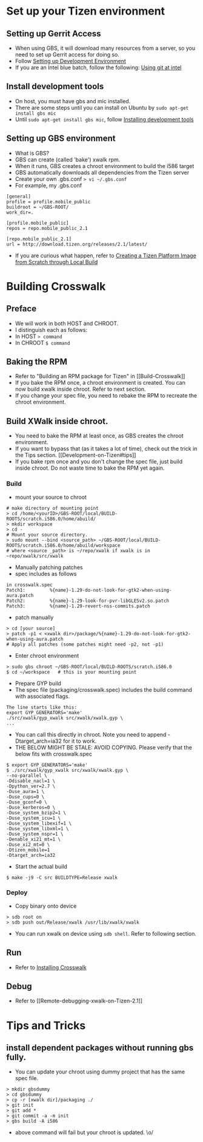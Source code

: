 # Set up your Tizen environment
## Setting up Gerrit Access
* When using GBS, it will download many resources from a server, so you need to set up Gerrit access for doing so.
* Follow [Setting up Development Environment](https://source.tizen.org/documentation/developer-guide/environment-setup)
* If you are an Intel blue batch, follow the following: [Using git at intel](https://opensource.intel.com/linux-wiki/Using_git)

## Install development tools
* On host, you must have gbs and mic installed.
 * There are some steps until you can install on Ubuntu by `sudo apt-get install gbs mic`
* Until `sudo apt-get install gbs mic`, follow [Installing development tools](https://source.tizen.org/documentation/developer-guide/installing-development-tools)

## Setting up GBS environment
* What is GBS?
 * GBS can create (called 'bake') xwalk rpm.
 * When it runs, GBS creates a chroot environment to build the i586 target
 * GBS automatically downloads all dependencies from the Tizen server
* Create your own .gbs.conf
`> vi ~/.gbs.conf`
 * For example, my .gbs.conf
```
[general]
profile = profile.mobile_public
buildroot = ~/GBS-ROOT/
work_dir=.

[profile.mobile_public]
repos = repo.mobile_public_2.1

[repo.mobile_public_2.1]
url = http://download.tizen.org/releases/2.1/latest/
```

* If you are curious what happen, refer to [Creating a Tizen Platform Image from Scratch through Local Build](https://source.tizen.org/documentation/developer-guide/creating-tizen-platform-image-scratch-through-local-build)

# Building Crosswalk
## Preface
* We will work in both HOST and CHROOT.
* I distinguish each as follows:
 * In HOST `> command`
 * In CHROOT `$ command`

## Baking the RPM
* Refer to "Building an RPM package for Tizen" in [[Build-Crosswalk]]
* If you bake the RPM once, a chroot environment is created. You can now build xwalk inside chroot. Refer to next section.
* If you change your spec file, you need to rebake the RPM to recreate the chroot environment.

## Build XWalk inside chroot.
* You need to bake the RPM at least once, as GBS creates the chroot environment.
 * If you want to bypass that (as it takes a lot of time), check out the trick in the Tips section. [[Development-on-Tizen#tips]]
* If you bake rpm once and you don't change the spec file, just build inside chroot. Do not waste time to bake the RPM yet again.

### Build
* mount your source to chroot
```
# make directory of mounting point
> cd /home/<yourID>/GBS-ROOT/local/BUILD-ROOTS/scratch.i586.0/home/abuild/
> mkdir workspace
> cd -
# Mount your source directory.
> sudo mount --bind <source_path> ~/GBS-ROOT/local/BUILD-ROOTS/scratch.i586.0/home/abuild/workspace
# where <source _path> is ~/repo/xwalk if xwalk is in ~repo/xwalk/src/xwalk
```
* Manually patching patches
 * spec includes as follows
```
in crosswalk.spec
Patch1:         %{name}-1.29-do-not-look-for-gtk2-when-using-aura.patch
Patch2:         %{name}-1.29-look-for-pvr-libGLESv2.so.patch
Patch3:         %{name}-1.29-revert-nss-commits.patch
```
 * patch manually
```
> cd [your source]
> patch -p1 < <xwalk dir>/package/%{name}-1.29-do-not-look-for-gtk2-when-using-aura.patch
# Apply all patches (some patches might need -p2, not -p1)
```
* Enter chroot environment
```
> sudo gbs chroot ~/GBS-ROOT/local/BUILD-ROOTS/scratch.i586.0
$ cd ~/workspace   # this is your mounting point
```
* Prepare GYP build
 * The spec file (packaging/crosswalk.spec) includes the build command with associated flags.
```
The line starts like this:
export GYP_GENERATORS='make'
./src/xwalk/gyp_xwalk src/xwalk/xwalk.gyp \
...

```
 * You can call this directly in chroot. Note you need to append -Dtarget_arch=ia32 for it to work.
 * THE BELOW MIGHT BE STALE: AVOID COPYING. Please verify that the below fits with crosswalk.spec
```
$ export GYP_GENERATORS='make'
$ ./src/xwalk/gyp_xwalk src/xwalk/xwalk.gyp \
--no-parallel \
-Ddisable_nacl=1 \
-Dpython_ver=2.7 \
-Duse_aura=1 \
-Duse_cups=0 \
-Duse_gconf=0 \
-Duse_kerberos=0 \
-Duse_system_bzip2=1 \
-Duse_system_icu=1 \
-Duse_system_libexif=1 \
-Duse_system_libxml=1 \
-Duse_system_nspr=1 \
-Denable_xi21_mt=1 \
-Duse_xi2_mt=0 \ 
-Dtizen_mobile=1 
-Dtarget_arch=ia32
```
* Start the actual build
```
$ make -j9 -C src BUILDTYPE=Release xwalk
```

### Deploy
* Copy binary onto device
```
> sdb root on
> sdb push out/Release/xwalk /usr/lib/xwalk/xwalk
```
* You can run xwalk on device using `sdb shell`. Refer to following section.

## Run
* Refer to [Installing Crosswalk](#documentation/getting_started/installing_crosswalk/tizen)

## Debug
* Refer to [[Remote-debugging-xwalk-on-Tizen-2.1]]

# Tips and Tricks
## install dependent packages without running gbs fully.
* You can update your chroot using dummy project that has the same spec file.
```
> mkdir gbsdummy
> cd gbsdummy
> cp -r [xwalk dir]/packaging ./
> git init
> git add *
> git commit -a -m init
> gbs build -A i586
```
* above command will fail but your chroot is updated. \o/
